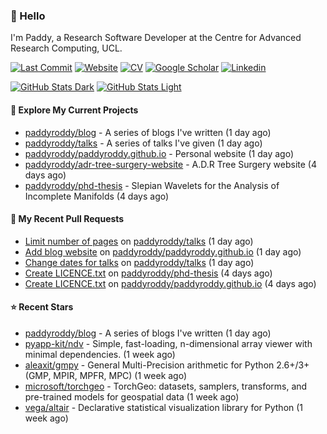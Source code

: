 ### 👋 Hello

I'm Paddy, a Research Software Developer at the Centre for Advanced Research
Computing, UCL.

[![Last Commit](https://img.shields.io/github/last-commit/paddyroddy/paddyroddy/main?label=updated)](https://github.com/paddyroddy)
[![Website](https://img.shields.io/badge/GitHub%20Pages-222?logo=githubpages&logoColor=fff&style=for-the-badge&style=flat)](https://paddyroddy.github.io)
[![CV](https://img.shields.io/badge/CV-PDF-pink.svg)](https://paddyroddy.github.io/cv)
[![Google Scholar](https://img.shields.io/badge/Google%20Scholar-4285F4?logo=googlescholar&logoColor=fff&style=for-the-badge&style=flat)](https://scholar.google.com/citations?user=OFigHUwAAAAJ)
[![Linkedin](https://img.shields.io/badge/LinkedIn-0A66C2?logo=linkedin&logoColor=fff&style=for-the-badge&style=flat)](https://www.linkedin.com/in/patrickjamesroddy)

[![GitHub Stats Dark](https://github-readme-stats-paddyroddy.vercel.app/api?username=paddyroddy&disable_animations=true&hide_border=true&hide_title=true&include_all_commits=true&rank_icon=github&show=prs_merged,reviews&show_icons=true&theme=tokyonight)](https://github.com/paddyroddy/paddyroddy#gh-dark-mode-only)
[![GitHub Stats Light](https://github-readme-stats-paddyroddy.vercel.app/api?username=paddyroddy&disable_animations=true&hide_border=true&hide_title=true&include_all_commits=true&rank_icon=github&show=prs_merged,reviews&show_icons=true&theme=default)](https://github.com/paddyroddy/paddyroddy#gh-light-mode-only)

#### 👷 Explore My Current Projects

- [paddyroddy/blog](https://github.com/paddyroddy/blog) - A series of blogs I&#39;ve written
  (1 day ago)
- [paddyroddy/talks](https://github.com/paddyroddy/talks) - A series of talks I&#39;ve given
  (1 day ago)
- [paddyroddy/paddyroddy.github.io](https://github.com/paddyroddy/paddyroddy.github.io) - Personal website
  (1 day ago)
- [paddyroddy/adr-tree-surgery-website](https://github.com/paddyroddy/adr-tree-surgery-website) - A.D.R Tree Surgery website
  (4 days ago)
- [paddyroddy/phd-thesis](https://github.com/paddyroddy/phd-thesis) - Slepian Wavelets for the Analysis of Incomplete Manifolds
  (4 days ago)

#### 🔨 My Recent Pull Requests

- [Limit number of pages](https://github.com/paddyroddy/talks/pull/47) on [paddyroddy/talks](https://github.com/paddyroddy/talks)
  (1 day ago)
- [Add blog website](https://github.com/paddyroddy/paddyroddy.github.io/pull/97) on [paddyroddy/paddyroddy.github.io](https://github.com/paddyroddy/paddyroddy.github.io)
  (1 day ago)
- [Change dates for talks](https://github.com/paddyroddy/talks/pull/46) on [paddyroddy/talks](https://github.com/paddyroddy/talks)
  (1 day ago)
- [Create LICENCE.txt](https://github.com/paddyroddy/phd-thesis/pull/53) on [paddyroddy/phd-thesis](https://github.com/paddyroddy/phd-thesis)
  (4 days ago)
- [Create LICENCE.txt](https://github.com/paddyroddy/paddyroddy.github.io/pull/96) on [paddyroddy/paddyroddy.github.io](https://github.com/paddyroddy/paddyroddy.github.io)
  (4 days ago)

#### ⭐ Recent Stars

- [paddyroddy/blog](https://github.com/paddyroddy/blog) - A series of blogs I&#39;ve written
  (1 day ago)
- [pyapp-kit/ndv](https://github.com/pyapp-kit/ndv) - Simple, fast-loading, n-dimensional array viewer with minimal dependencies.
  (1 week ago)
- [aleaxit/gmpy](https://github.com/aleaxit/gmpy) - General Multi-Precision arithmetic for Python 2.6&#43;/3&#43; (GMP, MPIR, MPFR, MPC)
  (1 week ago)
- [microsoft/torchgeo](https://github.com/microsoft/torchgeo) - TorchGeo: datasets, samplers, transforms, and pre-trained models for geospatial data
  (1 week ago)
- [vega/altair](https://github.com/vega/altair) - Declarative statistical visualization library for Python
  (1 week ago)
